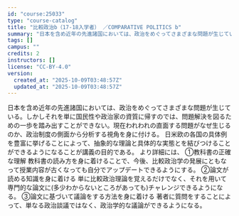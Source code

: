 ```yaml
---
id: "course:25033"
type: "course-catalog"
title: "比較政治b（17-18入学者） ／COMPARATIVE POLITICS b"
summary: "日本を含め近年の先進諸国においては、政治をめぐってさまざまな問題が生じている。しかしそれを単に国民性や政治家の資質に帰すのでは、問題解決を図るための一歩を踏み出すことができない。現在われわれの直面する問題がなぜ生じるのか、政治制度の側面から…"
tags: []
campus: ""
credits: 2
instructors: []
license: "CC-BY-4.0"
version:
  created_at: "2025-10-09T03:48:57Z"
  updated_at: "2025-10-09T03:48:57Z"
---
```

日本を含め近年の先進諸国においては、政治をめぐってさまざまな問題が生じている。しかしそれを単に国民性や政治家の資質に帰すのでは、問題解決を図るための一歩を踏み出すことができない。現在われわれの直面する問題がなぜ生じるのか、政治制度の側面から分析する視角を身に付ける。 日米欧の各国の具体例を豊富に挙げることによって、抽象的な理論と具体的な実態とを結びつけることができるようになることが講義の目的である。 より詳細には、 ①教科書の正確な理解 教科書の読み方を身に着けることで、今後、比較政治学の発展にともなって授業内容が古くなっても自分でアップデートできるようにする。 ②論文が読める知識を身に着ける 単に比較政治理論を覚えるだけでなく、それを用いて専門的な論文に(多少わからないところがあっても)チャレンジできるようになる。 ③論文に基づいて議論をする方法を身に着ける 著者に質問をすることによって、単なる政治談議ではなく、政治学的な議論ができるようになる。
